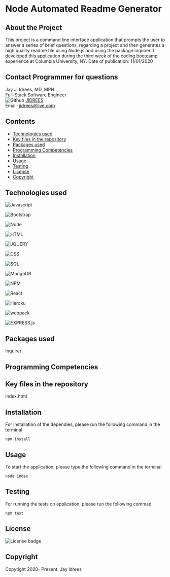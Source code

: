# Node Automated Readme Generator

## About the Project
This project is a command line interface application that prompts the user to answer a series of brief questions, regarding a project and then generates a high quality readme file using Node.js and using the package inquirer. I developed this application during the third week of the coding bootcamp experience at Columbia University, NY. Date of publication: 11/01/2020

## Contact Programmer for questions

Jay J. Idrees, MD, MPH<br />
Full-Stack Software Engineer<br />
![Github](http://img.shields.io/badge/github-black?style=flat&logo=github) [JIDREES](https://github.com/jidrees)  <br />
Email: jidrees@live.com



## Contents

- [Technologies used](#technologies-used)
- [Key files in the repository](#key-files-in-the-repository)
- [Packages used](#packages-used)
- [Programming Competencies](#programming-competencies)
- [Installation](#installation)
- [Usage](#usage)
- [Testing](#testing)
- [License](#license)
- [Copyright](#copyright)




## Technologies used

![Javascript](https://img.shields.io/badge/JavaScript-black?style=for-the-badge&logo=JavaScript)

![Bootstrap](https://img.shields.io/badge/Bootstrap-blueviolet?style=for-the-badge&logo=bootstrap)

![Node](https://img.shields.io/badge/Node-green?style=for-the-badge&logo=Node.js)

![HTML](https://img.shields.io/badge/HTML-informational?style=for-the-badge&logo=html5)

![JQUERY](https://img.shields.io/badge/jquery-purple?style=for-the-badge&logo=jquery)

![CSS](https://img.shields.io/badge/css-darkgreen?style=for-the-badge&logo=css3)

![SQL](https://img.shields.io/badge/MYSQL-darkblue?style=for-the-badge&logo=sqlite)

![MongoDB](http://img.shields.io/badge/mongo-dB-black?style=for-the-badge&logo=mongodb)

![NPM](http://img.shields.io/badge/npm-yellow?style=for-the-badge&logo=NPM)

![React](http://img.shields.io/badge/React-black?style=for-the-badge&logo=react)

![Heroku](http://img.shields.io/badge/Heroku-purple?style=for-the-badge&logo=heroku)

![webpack](http://img.shields.io/badge/webpack-grey?style=for-the-badge&logo=webpack)

![EXPRESS.js](http://img.shields.io/badge/express-JS-yellow?style=for-the-badge&logo=experts-exchange)


## Packages used

Inquirer

## Programming Competencies


## Key files in the repository

index.html


## Installation

For installation of the dependies, please run the following command in the terminal
```
npm install
```

## Usage

To start the application, please type the following command in the terminal

```
node index
```


## Testing

For running the tests on application, please run the following commad

```
npm test
```


## License 

![License badge](https://img.shields.io/badge/license-MIT-blue.svg)


## Copyright 
Copytight 2020- Present. Jay Idrees


